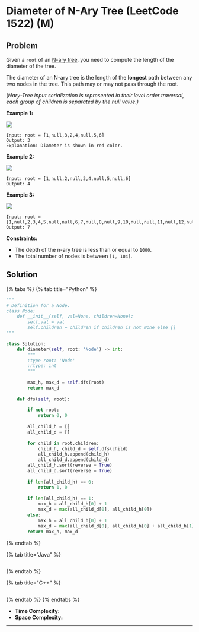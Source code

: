# Diameter of N-Ary Tree (LeetCode 1522) (M)

## Problem

Given a `root` of an [N-ary tree](https://leetcode.com/articles/introduction-to-n-ary-trees/), you need to compute the length of the diameter of the tree.

The diameter of an N-ary tree is the length of the **longest** path between any two nodes in the tree. This path may or may not pass through the root.

(_Nary-Tree input serialization is represented in their level order traversal, each group of children is separated by the null value.)_

&#x20;

**Example 1:**

![](https://assets.leetcode.com/uploads/2020/07/19/sample\_2\_1897.png)

```
Input: root = [1,null,3,2,4,null,5,6]
Output: 3
Explanation: Diameter is shown in red color.
```

**Example 2:**

![](https://assets.leetcode.com/uploads/2020/07/19/sample\_1\_1897.png)

```
Input: root = [1,null,2,null,3,4,null,5,null,6]
Output: 4
```

**Example 3:**

![](https://assets.leetcode.com/uploads/2020/07/19/sample\_3\_1897.png)

```
Input: root = [1,null,2,3,4,5,null,null,6,7,null,8,null,9,10,null,null,11,null,12,null,13,null,null,14]
Output: 7
```

&#x20;

**Constraints:**

* The depth of the n-ary tree is less than or equal to `1000`.
* The total number of nodes is between `[1, 104]`.



## Solution&#x20;

{% tabs %}
{% tab title="Python" %}
```python
"""
# Definition for a Node.
class Node:
    def __init__(self, val=None, children=None):
        self.val = val
        self.children = children if children is not None else []
"""

class Solution:
    def diameter(self, root: 'Node') -> int:
        """
        :type root: 'Node'
        :rtype: int
        """
        
        max_h, max_d = self.dfs(root)
        return max_d
    
    def dfs(self, root):
        
        if not root:
            return 0, 0
        
        all_child_h = []
        all_child_d = []
        
        for child in root.children:
            child_h, child_d = self.dfs(child)
            all_child_h.append(child_h)
            all_child_d.append(child_d)
        all_child_h.sort(reverse = True)
        all_child_d.sort(reverse = True)
        
        if len(all_child_h) == 0:
            return 1, 0
        
        if len(all_child_h) == 1:
            max_h = all_child_h[0] + 1
            max_d = max(all_child_d[0], all_child_h[0])
        else:
            max_h = all_child_h[0] + 1
            max_d = max(all_child_d[0], all_child_h[0] + all_child_h[1])
        return max_h, max_d
```
{% endtab %}

{% tab title="Java" %}
```java
```
{% endtab %}

{% tab title="C++" %}
```cpp
```
{% endtab %}
{% endtabs %}

* **Time Complexity:**
* **Space Complexity:**

****
